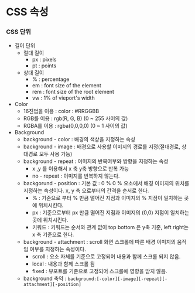 # CSS 속성
### CSS 단위
- 길이 단위
  - 절대 길이
    - px : pixels
    - pt : points
  - 상대 길이
    - % : percentage
    - em : font size of the element
    - rem : font size of the root element
    - vw : 1% of vieport's width
- Color
  - 16진법을 이용 : color : #RRGGBB
  - RGB를 이용 : rgb(R, G, B) (0 ~ 255 사이의 값)
  - RGBA를 이용 : rgba(0,0,0,0) (0 ~ 1 사이의 값)
- Background
  - background - color : 배경의 색상을 지정하는 속성
  - background - image : 배경으로 사용할 이미지의 경로를 지정(절대경로, 상대경로 모두 사용 가능)
  - background - repeat : 이미지의 반복여부와 방향을 지정하는 속성
    - x ,y 를 이용해서 x 축 y축 방향으로 반복 가능
    - no - repeat : 이미지를 반복하지 않는다.
  - backgorund - position : 기본 값 : 0 % 0 % 요소에서 배경 이미지의 위치를 지정하는 속성이다. x, y 축 으로부터의 간격을 순서로 한다.
    - % : 기준으로 부터 % 만큼 떨어진 지점과 이미지의 % 지점이 일치하는 곳에 위치시킨다.
    - px : 기준으로부터 px 만큼 떨어진 지점과 이미지의 (0,0) 지점이 일치하는 곳에 위치시킨다.
    - 키워드 : 키워드는 순서와 관계 없이 top bottom 은 y축 기준, left right는 x 축 기준으로 한다.
  - background - attachment : scroll 화면 스크롤에 따른 배경 이미지의 움직임 여부를 지정하는 속성이다.
    - scroll : 요소 자체를 기준으로 고정되어 내용과 함께 스크롤 되지 않음.
    - local : 내용과 함께 스크롤 됨
    - fixed : 뷰포트를 기준으로 고정되어 스크롤에 영향을 받지 않음.
  - background 축약 : ```background:[-color][-image][-repeat][-attachment][-position]```